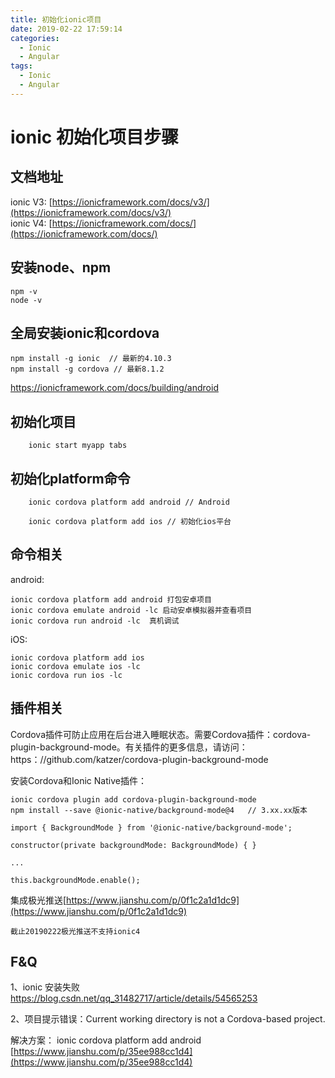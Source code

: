```yaml
---
title: 初始化ionic项目
date: 2019-02-22 17:59:14
categories:
  - Ionic
  - Angular
tags:
  - Ionic
  - Angular
---
```


# ionic 初始化项目步骤

## 文档地址

ionic V3: [https://ionicframework.com/docs/v3/](https://ionicframework.com/docs/v3/)  
ionic V4: [https://ionicframework.com/docs/](https://ionicframework.com/docs/)

## 安装node、npm

```code
npm -v
node -v
```

## 全局安装ionic和cordova

```code
npm install -g ionic  // 最新的4.10.3
npm install -g cordova // 最新8.1.2
```

<https://ionicframework.com/docs/building/android>

## 初始化项目

```code
    ionic start myapp tabs
```

<!-- more -->

## 初始化platform命令

```code
    ionic cordova platform add android // Android

    ionic cordova platform add ios // 初始化ios平台
```

## 命令相关

android:

```code
ionic cordova platform add android 打包安卓项目
ionic cordova emulate android -lc 启动安卓模拟器并查看项目
ionic cordova run android -lc  真机调试
```

iOS:

```code
ionic cordova platform add ios
ionic cordova emulate ios -lc
ionic cordova run ios -lc
```

## 插件相关

Cordova插件可防止应用在后台进入睡眠状态。需要Cordova插件：cordova-plugin-background-mode。有关插件的更多信息，请访问：https：//github.com/katzer/cordova-plugin-background-mode

安装Cordova和Ionic Native插件：

```code
ionic cordova plugin add cordova-plugin-background-mode
npm install --save @ionic-native/background-mode@4   // 3.xx.xx版本
```

```code
import { BackgroundMode } from '@ionic-native/background-mode';

constructor(private backgroundMode: BackgroundMode) { }

...

this.backgroundMode.enable();

```

集成极光推送[https://www.jianshu.com/p/0f1c2a1d1dc9](https://www.jianshu.com/p/0f1c2a1d1dc9)

`截止20190222极光推送不支持ionic4`

## F&Q

1、ionic 安装失败
https://blog.csdn.net/qq_31482717/article/details/54565253

2、项目提示错误：Current working directory is not a Cordova-based project.

解决方案： ionic cordova platform add android [https://www.jianshu.com/p/35ee988cc1d4](https://www.jianshu.com/p/35ee988cc1d4)

